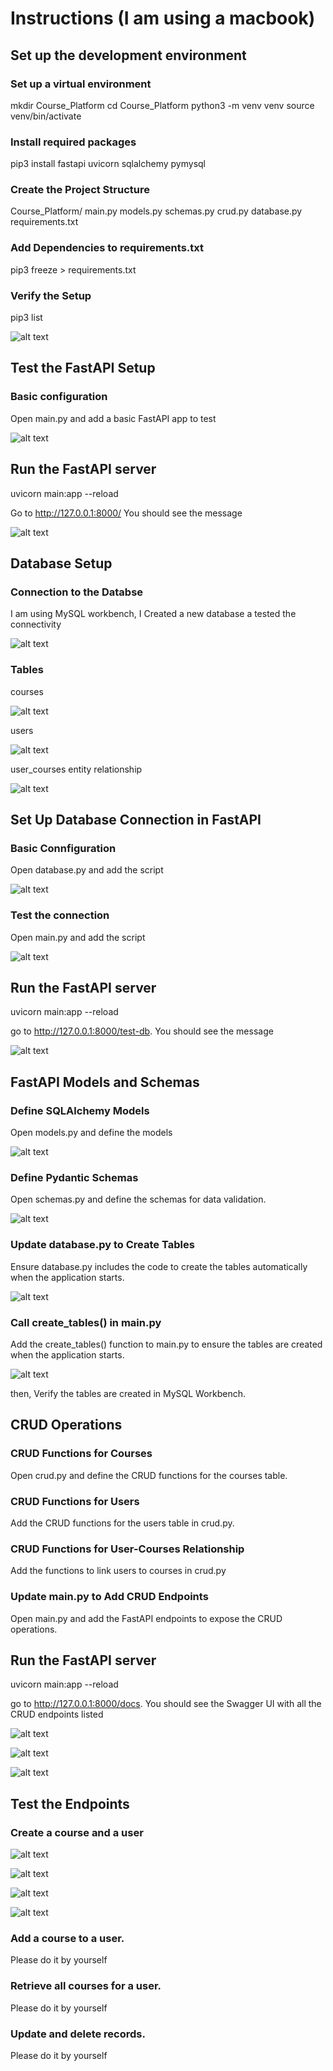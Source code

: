 
# Instructions (I am using a macbook)

## Set up the development environment

### Set up a virtual environment

mkdir Course_Platform
cd Course_Platform
python3 -m venv venv
source venv/bin/activate

### Install required packages

pip3 install fastapi uvicorn sqlalchemy pymysql

### Create the Project Structure

Course_Platform/
main.py
models.py
schemas.py
crud.py
database.py
requirements.txt

### Add Dependencies to requirements.txt

pip3 freeze > requirements.txt

### Verify the Setup

pip3 list

![alt text](image.png)

## Test the FastAPI Setup

### Basic configuration

Open main.py and add a basic FastAPI app to test

![alt text](image-1.png)

## Run the FastAPI server

uvicorn main:app --reload

Go to http://127.0.0.1:8000/  You should see the message

![alt text](image-2.png)

## Database Setup

### Connection to the Databse

I am using MySQL workbench, I Created a new database a tested the connectivity

![alt text](image-3.png)

### Tables

courses

![alt text](image-4.png)

users

![alt text](image-6.png)

user_courses entity relationship

![alt text](image-7.png)

## Set Up Database Connection in FastAPI

### Basic Connfiguration

Open database.py and add the script

![alt text](image-12.png)

### Test the connection

Open main.py and add the script

![alt text](image-11.png)

## Run the FastAPI server

uvicorn main:app --reload

go to http://127.0.0.1:8000/test-db.  You should see the message

![alt text](image-13.png)

## FastAPI Models and Schemas

### Define SQLAlchemy Models

Open models.py and define the models

![alt text](image-14.png)

### Define Pydantic Schemas

Open schemas.py and define the schemas for data validation.

![alt text](image-15.png)

### Update database.py to Create Tables

Ensure database.py includes the code to create the tables automatically when the application starts.

![alt text](image-16.png)

### Call create_tables() in main.py

Add the create_tables() function to main.py to ensure the tables are created when the application starts.

![alt text](image-17.png)

then, Verify the tables are created in MySQL Workbench.

## CRUD Operations

### CRUD Functions for Courses

Open crud.py and define the CRUD functions for the courses table.

### CRUD Functions for Users

Add the CRUD functions for the users table in crud.py.

### CRUD Functions for User-Courses Relationship

Add the functions to link users to courses in crud.py

### Update main.py to Add CRUD Endpoints

Open main.py and add the FastAPI endpoints to expose the CRUD operations.

## Run the FastAPI server

uvicorn main:app --reload

go to http://127.0.0.1:8000/docs.  You should see the Swagger UI with all the CRUD endpoints listed

![alt text](image-18.png)

![alt text](image-19.png)

![alt text](image-20.png)

## Test the Endpoints

### Create a course and a user

![alt text](image-21.png)

![alt text](image-22.png)

![alt text](image-23.png)

![alt text](image-24.png)

### Add a course to a user.

Please do it by yourself 

### Retrieve all courses for a user.

Please do it by yourself 

### Update and delete records.

Please do it by yourself 






